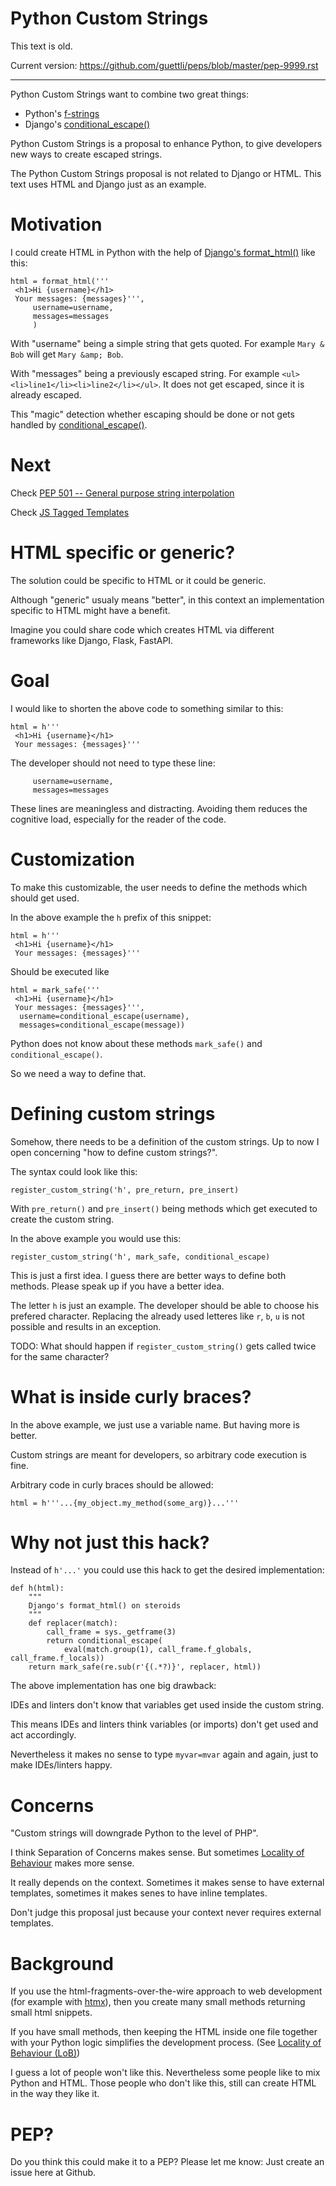 # Python Custom Strings

This text is old. 

Current version: https://github.com/guettli/peps/blob/master/pep-9999.rst

---


Python Custom Strings want to combine two great things:

* Python's [f-strings](https://docs.python.org/3/tutorial/inputoutput.html#formatted-string-literals)
* Django's [conditional_escape()](https://docs.djangoproject.com/en/3.2/ref/utils/#django.utils.html.conditional_escape)

Python Custom Strings is a proposal to enhance Python, to give developers new ways to create escaped strings.

The Python Custom Strings proposal is not related to Django or HTML. This text uses HTML and Django just as an example. 

# Motivation

I could create HTML in Python with the help of [Django's format_html()](https://docs.djangoproject.com/en/3.2/ref/utils/#django.utils.html.format_html) like this:

```
html = format_html('''
 <h1>Hi {username}</h1>
 Your messages: {messages}''',
     username=username,
     messages=messages
     )
 ```
 
 With "username" being a simple string that gets quoted. For example `Mary & Bob` will get `Mary &amp; Bob`.
 
 With "messages" being a previously escaped string. For example `<ul><li>line1</li><li>line2</li></ul>`. It does not get escaped, since it is
 already escaped.
 
This "magic" detection whether escaping should be done or not gets handled by [conditional_escape()](https://docs.djangoproject.com/en/3.2/ref/utils/#django.utils.html.conditional_escape).

# Next

Check [PEP 501 -- General purpose string interpolation](https://www.python.org/dev/peps/pep-0501/)

Check [JS Tagged Templates](https://developer.mozilla.org/en-US/docs/Web/JavaScript/Reference/Template_literals#tagged_templates)

# HTML specific or generic?

The solution could be specific to HTML or it could be generic.

Although "generic" usualy means "better", in this context an implementation
specific to HTML might have a benefit.

Imagine you could share code which creates HTML via different frameworks like
Django, Flask, FastAPI.


# Goal

I would like to shorten the above code to something similar to this:

```
html = h'''
 <h1>Hi {username}</h1>
 Your messages: {messages}'''
```

The developer should not need to type these line:
```
     username=username,
     messages=messages
```
These lines are meaningless and distracting. Avoiding them reduces the cognitive load, 
especially for the reader of the code.

# Customization

To make this customizable, the user needs to define the methods which should get used.

In the above example the `h` prefix of this snippet:

```
html = h'''
 <h1>Hi {username}</h1>
 Your messages: {messages}'''
```

Should be executed like

```
html = mark_safe('''
 <h1>Hi {username}</h1>
 Your messages: {messages}''', 
  username=conditional_escape(username),
  messages=conditional_escape(message))
```

Python does not know about these methods `mark_safe()` and `conditional_escape()`.

So we need a way to define that.



# Defining custom strings



Somehow, there needs to be a definition of the custom strings. Up to now I open concerning "how to define custom strings?".

The syntax could look like this:

```
register_custom_string('h', pre_return, pre_insert)
```

With `pre_return()` and `pre_insert()` being methods which get executed to create the custom string.

In the above example you would use this:

```
register_custom_string('h', mark_safe, conditional_escape)
```

This is just a first idea. I guess there are better ways to define both methods. Please speak up if you
have a better idea.

The letter `h` is just an example. The developer should be able to choose his prefered
character. Replacing the already used letteres like `r`, `b`, `u` is not possible and 
results in an exception.

TODO: What should happen if `register_custom_string()` gets called twice for the same character?

# What is inside curly braces?

In the above example, we just use a variable name. But having more is better.

Custom strings are meant for developers, so arbitrary code execution is fine.

Arbitrary code in curly braces should be allowed:

```
html = h'''...{my_object.my_method(some_arg)}...'''
```

# Why not just this hack?

Instead of `h'...'` you could use this hack to get the desired implementation:

```
def h(html):
    """
    Django's format_html() on steroids
    """
    def replacer(match):
        call_frame = sys._getframe(3)
        return conditional_escape(
            eval(match.group(1), call_frame.f_globals, call_frame.f_locals))
    return mark_safe(re.sub(r'{(.*?)}', replacer, html))
```

The above implementation has one big drawback:

IDEs and linters don't know that variables get used inside the custom string.

This means IDEs and linters think variables (or imports) don't get used and
act accordingly.

Nevertheless it makes no sense to type `myvar=mvar` again and again, just to make IDEs/linters happy.
    
# Concerns

"Custom strings will downgrade Python to the level of PHP".

I think Separation of Concerns makes sense. But sometimes [Locality of Behaviour](https://htmx.org/essays/locality-of-behaviour/) makes more sense.

It really depends on the context. Sometimes it makes sense to have external templates, sometimes it makes senes to have inline templates.

Don't judge this proposal just because your context never requires external templates.

# Background

If you use the html-fragments-over-the-wire approach to web development (for example with [htmx](//htmx.org)),
then you create many small methods returning small html snippets.

If you have small methods, then keeping the HTML inside one file together with your Python logic simplifies the development process. (See [Locality of Behaviour (LoB)](https://htmx.org/essays/locality-of-behaviour/))

I guess a lot of people won't like this. Nevertheless some people like to mix Python and HTML. Those people
who don't like this, still can create HTML in the way they like it.

# PEP?

Do you think this could make it to a PEP? Please let me know: Just create an issue here at Github.

